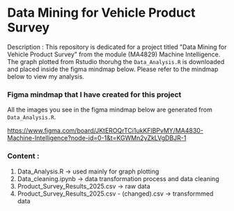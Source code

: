# Data Mining for Vehicle Product Survey 

Description : This repository is dedicated for a project titled "Data Mining for Vehicle Product Survey" from the module (MA4829) Machine Intelligence. The graph plotted from Rstudio thoruhg the `Data_Analysis.R` is downloaded and placed inside the figma mindmap below. Please refer to the mindmap below to view my analysis.

### Figma mindmap that I have created for this project 

All the images you see in the figma mindmap below are generated from `Data_Analysis.R`.

https://www.figma.com/board/JKtEROQrTCi1ukKFlBPvMY/MA4830-Machine-Intelligence?node-id=0-1&t=KGWMn2yZkLVgDBJR-1

### Content : 
1. Data_Analysis.R -> used mainly for graph plotting
2. Data_cleaning.ipynb -> data transformation process and data cleaning
3. Product_Survey_Results_2025.csv -> raw data
4. Product_Survey_Results_2025.csv - (changed).csv -> transformmed data

